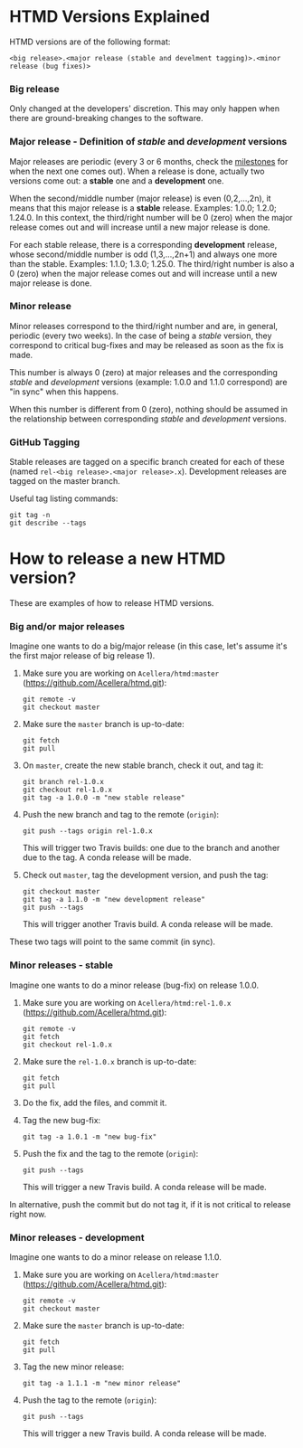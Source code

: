 # HTMD Versions Explained

HTMD versions are of the following format:

```
<big release>.<major release (stable and develment tagging)>.<minor release (bug fixes)>
```

### Big release

Only changed at the developers' discretion. This may only happen when there are ground-breaking changes to the software.

### Major release - Definition of _stable_ and _development_ versions

Major releases are periodic (every 3 or 6 months, check the [milestones](https://github.com/Acellera/htmd/milestones) for when the next one comes out). When a release is done, actually two versions come out: a __stable__ one and a __development__ one.

When the second/middle number (major release) is even (0,2,...,2n), it means that this major release is a __stable__ release. Examples: 1.0.0; 1.2.0; 1.24.0.
In this context, the third/right number will be 0 (zero) when the major release comes out and will increase until a new major release is done. 

For each stable release, there is a corresponding __development__ release, whose second/middle number is odd (1,3,...,2n+1) and always one more than the stable. Examples: 1.1.0; 1.3.0; 1.25.0.
The third/right number is also a 0 (zero) when the major release comes out and will increase until a new major release is done.

### Minor release

Minor releases correspond to the third/right number and are, in general, periodic (every two weeks). In the case of being a _stable_ version, they correspond to critical bug-fixes and may be released as soon as the fix is made. 

This number is always 0 (zero) at major releases and the corresponding _stable_ and _development_ versions (example: 1.0.0 and 1.1.0 correspond) are "in sync" when this happens.

When this number is different from 0 (zero), nothing should be assumed in the relationship between corresponding _stable_ and _development_ versions.

### GitHub Tagging

Stable releases are tagged on a specific branch created for each of these (named `rel-<big release>.<major release>.x`). Development releases are tagged on the master branch.

Useful tag listing commands:
```
git tag -n
git describe --tags
```

# How to release a new HTMD version?

These are examples of how to release HTMD versions.

### Big and/or major releases

Imagine one wants to do a big/major release (in this case, let's assume it's the first major release of big release 1).

1. Make sure you are working on `Acellera/htmd:master` (https://github.com/Acellera/htmd.git):

   ```
   git remote -v
   git checkout master
   ```

1. Make sure the `master` branch is up-to-date:

   ```
   git fetch
   git pull
   ```

1. On `master`, create the new stable branch, check it out, and tag it:

   ```
   git branch rel-1.0.x
   git checkout rel-1.0.x
   git tag -a 1.0.0 -m "new stable release"
   ```

1. Push the new branch and tag to the remote (`origin`):

   `git push --tags origin rel-1.0.x`

   This will trigger two Travis builds: one due to the branch and another due to the tag. A conda release will be made.
1. Check out `master`, tag the development version, and push the tag:

   ```
   git checkout master
   git tag -a 1.1.0 -m "new development release"
   git push --tags
   ```

   This will trigger another Travis build. A conda release will be made.

These two tags will point to the same commit (in sync).

### Minor releases - stable

Imagine one wants to do a minor release (bug-fix) on release 1.0.0.

1. Make sure you are working on `Acellera/htmd:rel-1.0.x` (https://github.com/Acellera/htmd.git):

   ```
   git remote -v
   git fetch
   git checkout rel-1.0.x
   ```

1. Make sure the `rel-1.0.x` branch is up-to-date:

   ```
   git fetch
   git pull
   ```

1. Do the fix, add the files, and commit it.
1. Tag the new bug-fix:

   `git tag -a 1.0.1 -m "new bug-fix"`

1. Push the fix and the tag to the remote (`origin`):

   `git push --tags`

   This will trigger a new Travis build. A conda release will be made.

In alternative, push the commit but do not tag it, if it is not critical to release right now.

### Minor releases - development

Imagine one wants to do a minor release on release 1.1.0.

1. Make sure you are working on `Acellera/htmd:master` (https://github.com/Acellera/htmd.git):

   ```
   git remote -v
   git checkout master
   ```

1. Make sure the `master` branch is up-to-date:

   ```
   git fetch
   git pull
   ```

1. Tag the new minor release:

   `git tag -a 1.1.1 -m "new minor release"`

1. Push the tag to the remote (`origin`):

   `git push --tags`

   This will trigger a new Travis build. A conda release will be made.
